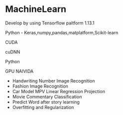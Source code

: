 # MachineLearn

Develop by using Tensorflow paltform 1.13.1

Python - Keras,numpy,pandas,matplatform,Scikit-learn

CUDA

cuDNN

Python 

GPU NAIVIDA

* Handwriting Number Image Recognition
* Fashion Image Recognition
* Car Model MPV Linear Regression Projection
* Movie Commentary Classification
* Predict Word after story learning
* Overfitting and Regularization
